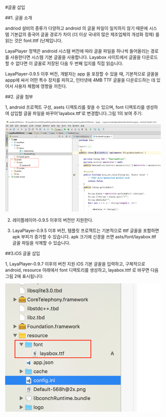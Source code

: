 #글꼴 삽입

##1. 글꼴 소개

andriod 설비의 종류가 다양하고 android 의 글꼴 파일이 일치하지 않기 때문에 시스템 기본값의 중국어 글꼴 경로가 차이 (더 이상 국내의 많은 제조업체의 개성화 정제) 를 읽는 것은 font.tttf (난제입니다.

LayaPlayer 정책은 android 시스템 버전에 따라 글꼴 파일을 하나씩 들어올리는 경로를 사용한다면 시스템 기본 글꼴을 사용합니다. Layabox 사이트에서 글꼴을 다운로드할 수 없다면 이 글꼴로 저장된 다음 두 번째 입지를 직접 읽습니다.

LayaPlayer-0.9.5 이후 버전, 개발자는 app 을 포장할 수 있을 때, 기본적으로 글꼴을 appp에 싸서 어떤 특수 장치를 피하고, 인터넷에 4MB TTF 글꼴을 다운로드하는 데 있어서 사용자 체험에 영향을 끼친다.

##2. 글꼴 첨부

1, android 프로젝트 구성, asets 디렉토리를 찾을 수 있으며, font 디렉토리를 생성하여 삽입할 글꼴 파일을 바꾸어'layabox.ttf'로 변경합니다.그림 1의 보여 주기:

![图1](img/1.jpg)

2. 레이플레이어-0.9.5 이후의 버전만 지원한다.

3. LayaPlayer-0.9.5 이후 버전, 템플릿 프로젝트는 기본적으로 tttf 글꼴을 포함하면 apk 부피가 증가할 수 있습니다. apk 크기에 신경을 쓰면 asts/font/layabox.ttf 글꼴 파일을 삭제할 수 있습니다.

##3.iOS 글꼴 삽입

1, LayaPlayer-0.9.7 이후의 버전 지원 iOS 기본 글꼴을 입력하고, 구체적으로 android, resource 아래에서 font 디렉토리를 생성하고, layabox.tttf 로 바꾸면 다음 그림 2에 표시됩니다:


![图2](img/2.png)




